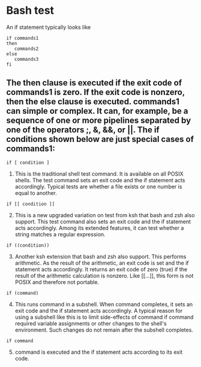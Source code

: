 # Bash test
An if statement typically looks like
```
if commands1
then
   commands2
else
   commands3
fi
```

## The then clause is executed if the exit code of commands1 is zero. If the exit code is nonzero, then the else clause is executed.  commands1 can simple or complex. It can, for example, be a sequence of one or more pipelines separated by one of the operators ;, &, &&, or ||. The if conditions shown below are just special cases of commands1:
```
if [ condition ]
```
1. This is the traditional shell test command. It is available on all POSIX shells. The test command sets an exit code and the if statement acts accordingly. Typical tests are whether a file exists or one number is equal to another.
```
if [[ condition ]]
```
2. This is a new upgraded variation on test from ksh that bash and zsh also support. This test command also sets an exit code and the if statement acts accordingly. Among its extended features, it can test whether a string matches a regular expression.
```
if ((condition))
```
3. Another ksh extension that bash and zsh also support. This performs arithmetic. As the result of the arithmetic, an exit code is set and the if statement acts accordingly. It returns an exit code of zero (true) if the result of the arithmetic calculation is nonzero. Like [[...]], this form is not POSIX and therefore not portable.
```
if (command)
```
4. This runs command in a subshell. When command completes, it sets an exit code and the if statement acts accordingly. A typical reason for using a subshell like this is to limit side-effects of command if command required variable assignments or other changes to the shell's environment. Such changes do not remain after the subshell completes.
```
if command
```
5. command is executed and the if statement acts according to its exit code.
